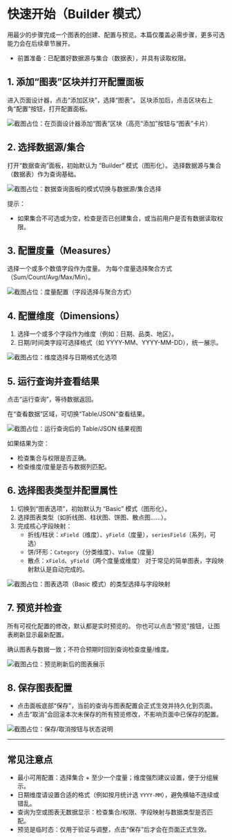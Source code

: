# 快速开始（Builder 模式）

用最少的步骤完成一个图表的创建、配置与预览。本篇仅覆盖必需步骤，更多可选能力会在后续章节展开。

- 前置准备：已配置好数据源与集合（数据表），并具有读取权限。

## 1. 添加“图表”区块并打开配置面板

进入页面设计器，点击“添加区块”，选择“图表”。
区块添加后，点击区块右上角“配置”按钮，打开配置面板。

![截图占位：在页面设计器添加“图表”区块（高亮“添加”按钮与“图表”卡片）](https://static-docs.nocobase.com/20251023232724.png)



## 2. 选择数据源/集合

打开“数据查询”面板，初始默认为 “Builder” 模式（图形化）。
选择数据源与集合（数据表）作为查询基础。

![截图占位：数据查询面板的模式切换与数据源/集合选择]() 

提示：
- 如果集合不可选或为空，检查是否已创建集合，或当前用户是否有数据读取权限。

## 3. 配置度量（Measures）

选择一个或多个数值字段作为度量。
为每个度量选择聚合方式（Sum/Count/Avg/Max/Min）。

![截图占位：度量配置（字段选择与聚合方式）]() 


## 4. 配置维度（Dimensions）

1) 选择一个或多个字段作为维度（例如：日期、品类、地区）。
2) 日期/时间类字段可选择格式（如 YYYY-MM、YYYY-MM-DD），统一展示。

![截图占位：维度选择与日期格式化选项]() 

## 5. 运行查询并查看结果

点击“运行查询”，等待数据返回。

在“查看数据”区域，可切换“Table/JSON”查看结果。

![截图占位：运行查询后的 Table/JSON 结果视图]() 

如果结果为空：
- 检查集合与权限是否正确。
- 检查维度/度量是否与数据列匹配。

## 6. 选择图表类型并配置属性

1) 切换到“图表选项”，初始默认为 “Basic” 模式（图形化）。
2) 选择图表类型（如折线图、柱状图、饼图、散点图……）。
3) 完成核心字段映射：
   - 折线/柱状：`xField`（维度）、`yField`（度量），`seriesField`（系列，可选）
   - 饼/环形：`Category`（分类维度）、`Value`（度量）
   - 散点：`xField`、`yField`（两个度量或维度）
   对于常见的简单图表，字段映射默认是自动完成的。

![截图占位：图表选项（Basic 模式）的类型选择与字段映射]() 

## 7. 预览并检查
所有可视化配置的修改，默认都是实时预览的。
你也可以点击“预览”按钮，让图表刷新显示最新配置。

确认图表与数据一致；不符合预期时回到查询检查度量/维度。

![截图占位：预览刷新后的图表展示]() 

## 8. 保存图表配置

- 点击面板底部“保存”，当前的查询与图表配置会正式生效并持久化到页面。
- 点击“取消”会回滚本次未保存的所有预览修改，不影响页面中已保存的配置。

![截图占位：保存/取消按钮与状态说明]() 

---

## 常见注意点

- 最小可用配置：选择集合 + 至少一个度量；维度强烈建议设置，便于分组展示。
- 日期维度请设置合适的格式（例如按月统计选 `YYYY-MM`），避免横轴不连续或错乱。
- 查询为空或图表无数据显示：检查集合/权限、字段映射与数据类型是否匹配。
- 预览是临时态：仅用于验证与调整，点击“保存”后才会在页面正式生效。